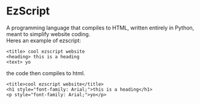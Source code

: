 # EzScript
A programming language that compiles to HTML, written entirely in Python, meant to simplify website coding.  
Heres an example of ezscript:  
```
<title> cool ezscript website
<heading> this is a heading
<text> yo
```
the code then compiles to html.

```
<title>cool ezscript website</title>
<h1 style="font-family: Arial;">this is a heading</h1>
<p style="font-family: Arial;">yo</p>
```
